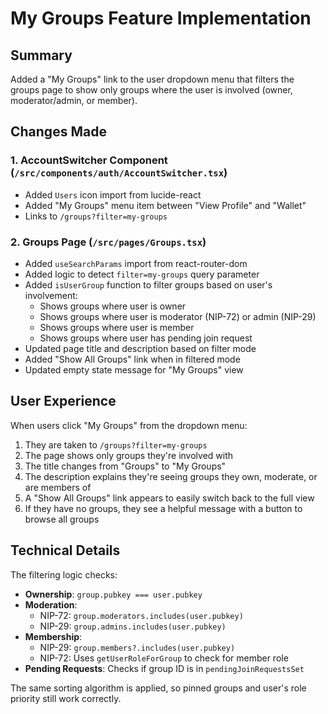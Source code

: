 # My Groups Feature Implementation

## Summary

Added a "My Groups" link to the user dropdown menu that filters the groups page to show only groups where the user is involved (owner, moderator/admin, or member).

## Changes Made

### 1. AccountSwitcher Component (`/src/components/auth/AccountSwitcher.tsx`)
- Added `Users` icon import from lucide-react
- Added "My Groups" menu item between "View Profile" and "Wallet"
- Links to `/groups?filter=my-groups`

### 2. Groups Page (`/src/pages/Groups.tsx`)
- Added `useSearchParams` import from react-router-dom
- Added logic to detect `filter=my-groups` query parameter
- Added `isUserGroup` function to filter groups based on user's involvement:
  - Shows groups where user is owner
  - Shows groups where user is moderator (NIP-72) or admin (NIP-29)
  - Shows groups where user is member
  - Shows groups where user has pending join request
- Updated page title and description based on filter mode
- Added "Show All Groups" link when in filtered mode
- Updated empty state message for "My Groups" view

## User Experience

When users click "My Groups" from the dropdown menu:
1. They are taken to `/groups?filter=my-groups`
2. The page shows only groups they're involved with
3. The title changes from "Groups" to "My Groups"
4. The description explains they're seeing groups they own, moderate, or are members of
5. A "Show All Groups" link appears to easily switch back to the full view
6. If they have no groups, they see a helpful message with a button to browse all groups

## Technical Details

The filtering logic checks:
- **Ownership**: `group.pubkey === user.pubkey`
- **Moderation**: 
  - NIP-72: `group.moderators.includes(user.pubkey)`
  - NIP-29: `group.admins.includes(user.pubkey)`
- **Membership**:
  - NIP-29: `group.members?.includes(user.pubkey)`
  - NIP-72: Uses `getUserRoleForGroup` to check for member role
- **Pending Requests**: Checks if group ID is in `pendingJoinRequestsSet`

The same sorting algorithm is applied, so pinned groups and user's role priority still work correctly.
